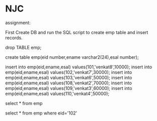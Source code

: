 # NJC
assignment:

First Create DB and run the SQL script to create emp table and insert records.

drop TABLE emp;

create table emp(eid number,ename varchar2(24),esal number);

insert into emp(eid,ename,esal) values(101,'venkat8',10000);
insert into emp(eid,ename,esal) values(102,'venkat7',30000);
insert into emp(eid,ename,esal) values(103,'venkat6',50000);
insert into emp(eid,ename,esal) values(108,'venkat2',70000);
insert into emp(eid,ename,esal) values(109,'venkat3',60000);
insert into emp(eid,ename,esal) values(110,'venkat4',50000);


select * from emp

select * from emp where eid='102'
